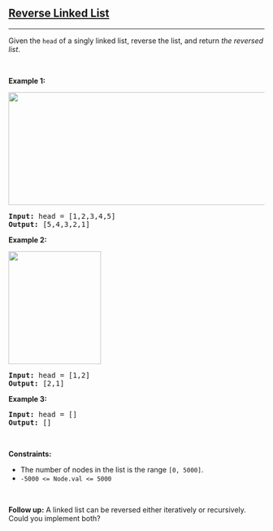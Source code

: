 <h2><a href="https://leetcode.com/problems/reverse-linked-list/" target="_blank">Reverse Linked List</a></h2>
<hr><p>Given the <code>head</code> of a singly linked list, reverse the list, and return <em>the reversed list</em>.</p>
<p> </p>
<p><strong class="example">Example 1:</strong></p>
<img alt="" src="https://assets.leetcode.com/uploads/2021/02/19/rev1ex1.jpg" style="width: 542px; height: 222px;"/>
<pre><strong>Input:</strong> head = [1,2,3,4,5]
<strong>Output:</strong> [5,4,3,2,1]
</pre>
<p><strong class="example">Example 2:</strong></p>
<img alt="" src="https://assets.leetcode.com/uploads/2021/02/19/rev1ex2.jpg" style="width: 182px; height: 222px;"/>
<pre><strong>Input:</strong> head = [1,2]
<strong>Output:</strong> [2,1]
</pre>
<p><strong class="example">Example 3:</strong></p>
<pre><strong>Input:</strong> head = []
<strong>Output:</strong> []
</pre>
<p> </p>
<p><strong>Constraints:</strong></p>
<ul>
<li>The number of nodes in the list is the range <code>[0, 5000]</code>.</li>
<li><code>-5000 &lt;= Node.val &lt;= 5000</code></li>
</ul>
<p> </p>
<p><strong>Follow up:</strong> A linked list can be reversed either iteratively or recursively. Could you implement both?</p>
